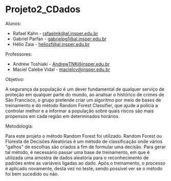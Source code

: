 # Projeto2_CDados
Alunos:

- Rafael Kahn - rafaelmk@al.insper.edu.br<br>
- Gabriel Parfan - gabrielpg1@al.insper.edu.br<br>
- Hélio Zaia - heliozf@al.insper.edu.br<br>

Professores:

- Andrew Toshiaki - AndrewTNK@insper.edu.br<br>
- Maciel Calebe Vidal - macielcv@insper.edu.br<br>

Objetivo:

A segurança da população é um dever fundamental de qualquer serviço de proteção em qualquer parte do mundo, ao analisar o histórico de crimes de São Francisco, o grupo pretende criar um algoritmo por meio de bases de treinamento e do método Random Forest Classifier, que ajude a polícia a controlar melhor e a informar a população sobre quais riscos são mais propensos em cada região em determinados horários.

Metodologia:

Para este projeto o método Random Forest foi utilizado. Random Forest ou Floresta de Decisões Aleatórias é um método de classificação onde vários "galhos" de escolhas são criados a fim de formular uma decisão. Para gerar tal método, é necessário passar uma base de treinamento, em que é utilizada uma amostra de dados aleatória para o reconhecimento de padrões entre as variáveis ligadas ao dado. Após o treinamento, o processo é aplicado novamente, desta vez no teste, sendo possível ver se o método foi bem sucedido ou não.
